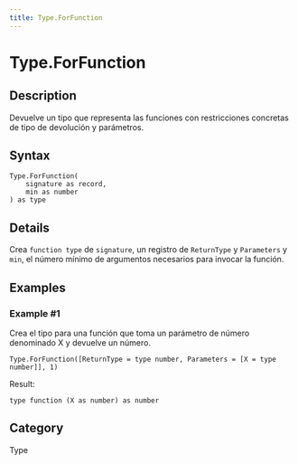 ```yaml
---
title: Type.ForFunction
---
```


# Type.ForFunction


## Description

Devuelve un tipo que representa las funciones con restricciones concretas de tipo de devolución y parámetros.


## Syntax

```powerquery
Type.ForFunction(
    signature as record,
    min as number
) as type
```


## Details

Crea <code>function type</code> de <code>signature</code>, un registro de <code>ReturnType</code> y <code>Parameters</code> y <code>min</code>, el número mínimo de argumentos necesarios para invocar la función.


## Examples

### Example #1 
Crea el tipo para una función que toma un parámetro de número denominado X y devuelve un número.
```powerquery
Type.ForFunction([ReturnType = type number, Parameters = [X = type number]], 1)
```

Result: 
```powerquery
type function (X as number) as number
```




## Category
Type
